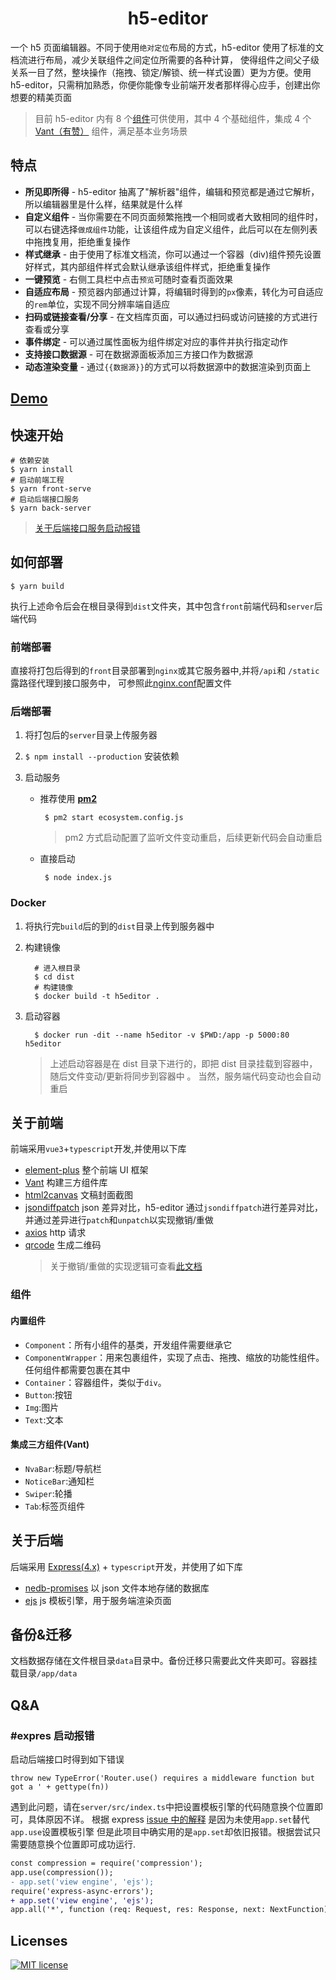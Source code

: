 <div align="center">

# h5-editor

</div>

一个 h5 页面编辑器。不同于使用`绝对定位`布局的方式，h5-editor 使用了标准的文档流进行布局，减少关联组件之间定位所需要的各种计算，
使得组件之间父子级关系一目了然，整块操作（拖拽、锁定/解锁、统一样式设置）更为方便。使用 h5-editor，只需稍加熟悉，你便你能像专业前端开发者那样得心应手，创建出你想要的精美页面

> 目前 h5-editor 内有 8 个[组件](#组件)可供使用，其中 4 个基础组件，集成 4 个[Vant（有赞）](https://youzan.github.io/vant/#/zh-CN) 组件，满足基本业务场景

## 特点

- **所见即所得** - h5-editor 抽离了"解析器"组件，编辑和预览都是通过它解析，所以编辑器里是什么样，结果就是什么样
- **自定义组件** - 当你需要在不同页面频繁拖拽一个相同或者大致相同的组件时，可以右键选择`做成组件`功能，让该组件成为自定义组件，此后可以在左侧列表中拖拽复用，拒绝重复操作
- **样式继承** - 由于使用了标准文档流，你可以通过一个容器（div)组件预先设置好样式，其内部组件样式会默认继承该组件样式，拒绝重复操作
- **一键预览** - 右侧工具栏中点击`预览`可随时查看页面效果
- **自适应布局** - 预览器内部通过计算，将编辑时得到的`px`像素，转化为可自适应的`rem`单位，实现不同分辨率端自适应
- **扫码或链接查看/分享** - 在文档库页面，可以通过扫码或访问链接的方式进行查看或分享
- **事件绑定** - 可以通过属性面板为组件绑定对应的事件并执行指定动作
- **支持接口数据源** - 可在数据源面板添加三方接口作为数据源
- **动态渲染变量** - 通过`{{数据源}}`的方式可以将数据源中的数据渲染到页面上


## [Demo](http://h5editor.moog.site)

## 快速开始

```shell
# 依赖安装
$ yarn install
# 启动前端工程
$ yarn front-serve
# 启动后端接口服务
$ yarn back-server
```

> [关于后端接口服务启动报错](#expres启动报错)

## 如何部署

```shell
$ yarn build
```

执行上述命令后会在根目录得到`dist`文件夹，其中包含`front`前端代码和`server`后端代码

### 前端部署

直接将打包后得到的`front`目录部署到`nginx`或其它服务器中,并将`/api`和 `/static`露路径代理到接口服务中，
可参照此[nginx.conf](docker/nginx.conf)配置文件

### 后端部署

1. 将打包后的`server`目录上传服务器

2. `$ npm install --production` 安装依赖

3. 启动服务

   - 推荐使用 **[pm2](https://github.com/Unitech/pm2)**

     ```shell
      $ pm2 start ecosystem.config.js
     ```

     > pm2 方式启动配置了监听文件变动重启，后续更新代码会自动重启

   - 直接启动

     ```shell
      $ node index.js
     ```

### Docker

1. 将执行完`build`后的到的`dist`目录上传到服务器中
2. 构建镜像

   ```shell
     # 进入根目录
     $ cd dist
     # 构建镜像
     $ docker build -t h5editor .
   ```

3. 启动容器

   ```shell
     $ docker run -dit --name h5editor -v $PWD:/app -p 5000:80 h5editor
   ```

   > 上述启动容器是在 dist 目录下进行的，即把 dist 目录挂载到容器中，随后文件变动/更新将同步到容器中
   > 。 当然，服务端代码变动也会自动重启

## 关于前端

前端采用`vue3`+`typescript`开发,并使用以下库

- [element-plus](https://github.com/element-plus/element-plus) 整个前端 UI 框架
- [Vant](https://github.com/vant-ui/vant) 构建三方组件库
- [html2canvas](https://github.com/niklasvh/html2canvas) 文稿封面截图
- [jsondiffpatch](https://github.com/benjamine/jsondiffpatch) json 差异对比，h5-editor 通过`jsondiffpatch`进行差异对比，并通过差异进行`patch`和`unpatch`以实现撤销/重做
- [axios](https://github.com/axios/axios) http 请求
- [qrcode](https://github.com/soldair/node-qrcode) 生成二维码
  > 关于撤销/重做的实现逻辑可查看[此文档](docs/diffpatch/README.md)

### 组件

#### 内置组件

- `Component`：所有小组件的基类，开发组件需要继承它
- `ComponentWrapper`：用来包裹组件，实现了点击、拖拽、缩放的功能性组件。任何组件都需要包裹在其中
- `Container`：容器组件，类似于`div`。
- `Button`:按钮
- `Img`:图片
- `Text`:文本

#### 集成三方组件(Vant)

- `NvaBar`:标题/导航栏
- `NoticeBar`:通知栏
- `Swiper`:轮播
- `Tab`:标签页组件

## 关于后端

后端采用 [Express(4.x)](https://expressjs.com/) + `typescript`开发，并使用了如下库

- [nedb-promises](https://github.com/bajankristof/nedb-promises) 以 json 文件本地存储的数据库
- [ejs](https://github.com/mde/ejs) js 模板引擎，用于服务端渲染页面

## 备份&迁移

文档数据存储在文件根目录`data`目录中。备份迁移只需要此文件夹即可。容器挂载目录`/app/data`

## Q&A

### #expres 启动报错

启动后端接口时得到如下错误

`throw new TypeError('Router.use() requires a middleware function but got a ' + gettype(fn))`

遇到此问题，请在`server/src/index.ts`中把设置模板引擎的代码随意换个位置即可，具体原因不详。
根据 express [issue 中的解释](https://github.com/expressjs/express/issues/4930) 是因为未使用`app.set`替代`app.use`设置模板引擎
但是此项目中确实用的是`app.set`却依旧报错。根据尝试只需要随意换个位置即可成功运行.

```diff
const compression = require('compression');
app.use(compression());
- app.set('view engine', 'ejs');
require('express-async-errors');
+ app.set('view engine', 'ejs');
app.all('*', function (req: Request, res: Response, next: NextFunction) {
```

## Licenses

[![MIT license](https://img.shields.io/badge/License-MIT-blue.svg)](https://lbesson.mit-license.org/)
